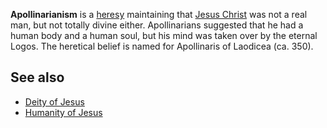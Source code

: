 **Apollinarianism** is a [heresy](Heresy "Heresy") maintaining that
[Jesus Christ](Jesus_Christ "Jesus Christ") was not a real man, but
not totally divine either. Apollinarians suggested that he had a
human body and a human soul, but his mind was taken over by the
eternal Logos. The heretical belief is named for Apollinaris of
Laodicea (ca. 350).


## See also

-   [Deity of Jesus](Deity_of_Jesus "Deity of Jesus")
-   [Humanity of Jesus](Humanity_of_Jesus "Humanity of Jesus")



